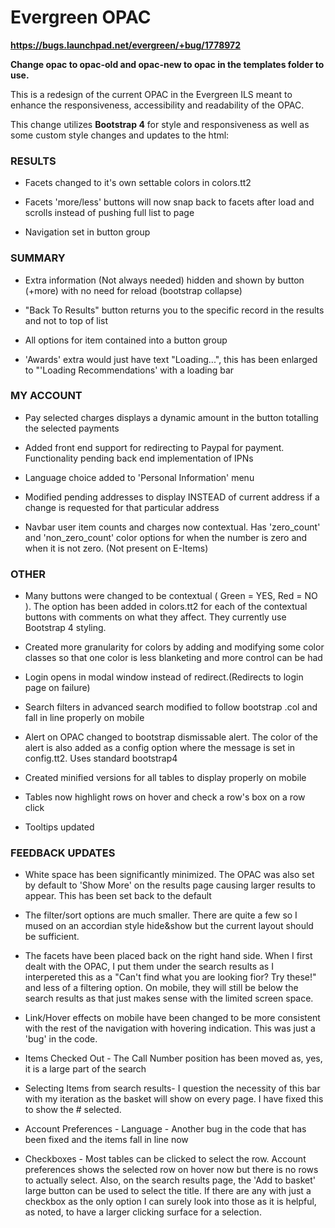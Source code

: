 # Evergreen OPAC
**https://bugs.launchpad.net/evergreen/+bug/1778972**

**Change opac to opac-old and opac-new to opac in the templates folder to use.**

This is a redesign of the current OPAC in the Evergreen ILS meant to enhance the responsiveness, accessibility and readability of the OPAC.

This change utilizes **Bootstrap 4** for style and responsiveness as well as some custom style changes and updates to the html:

### RESULTS
* Facets changed to it's own settable colors in colors.tt2

* Facets 'more/less' buttons will now snap back to facets after load and scrolls instead of pushing full list to page

* Navigation set in button group

### SUMMARY
* Extra information (Not always needed) hidden and shown by button (+more) with no need for reload (bootstrap collapse)

* "Back To Results" button returns you to the specific record in the results and not to top of list

* All options for item contained into a button group

* 'Awards' extra would just have text "Loading...", this has been enlarged to "'Loading Recommendations' with a loading bar

### MY ACCOUNT
* Pay selected charges displays a dynamic amount in the button totalling the selected payments

* Added front end support for redirecting to Paypal for payment. Functionality pending back end implementation of IPNs

* Language choice added to 'Personal Information' menu

* Modified pending addresses to display INSTEAD of current address if a change is requested for that particular address

* Navbar user item counts and charges now contextual. Has 'zero_count' and 'non_zero_count' color options for when the number is zero and when it is not zero. (Not present on E-Items)

### OTHER
* Many buttons were changed to be contextual ( Green = YES, Red = NO ). The option has been added in colors.tt2 for each of the contextual buttons with comments on what they affect. They currently use Bootstrap 4 styling.

* Created more granularity for colors by adding and modifying some color classes so that one color is less blanketing and more control can be had

* Login opens in modal window instead of redirect.(Redirects to login page on failure)

* Search filters in advanced search modified to follow bootstrap .col and fall in line properly on mobile

* Alert on OPAC changed to bootstrap dismissable alert. The color of the alert is also added as a config option where the message is set in config.tt2. Uses standard bootstrap4

* Created minified versions for all tables to display properly on mobile

* Tables now highlight rows on hover and check a row's box on a row click

* Tooltips updated

### FEEDBACK UPDATES
* White space has been significantly minimized. The OPAC was also set by default to 'Show More' on the results page causing larger results to appear. This has been set back to the default

* The filter/sort options are much smaller. There are quite a few so I mused on an accordian style hide&show but the current layout should be sufficient.

* The facets have been placed back on the right hand side. When I first dealt with the OPAC, I put them under the search results as I interpereted this as a "Can't find what you are looking fior? Try these!" and less of a filtering option. On mobile, they will still be below the search results as that just makes sense with the limited screen space.

* Link/Hover effects on mobile have been changed to be more consistent with the rest of the navigation with hovering indication. This was just a 'bug' in the code.

* Items Checked Out - The Call Number position has been moved as, yes, it is a large part of the search

* Selecting Items from search results- I question the necessity of this bar with my iteration as the basket will show on every page. I have fixed this to show the # selected.

* Account Preferences - Language - Another bug in the code that has been fixed and the items fall in line now

* Checkboxes - Most tables can be clicked to select the row. Account preferences shows the selected row on hover now but there is no rows to actually select. Also, on the search results page, the 'Add to basket' large button can be used to select the title. If there are any with just a checkbox as the only option I can surely look into those as it is helpful, as noted, to have a larger clicking surface for a selection.
